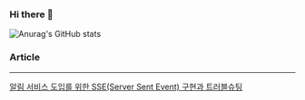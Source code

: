 ### Hi there 👋

![Anurag's GitHub stats](https://github-readme-stats.vercel.app/api?username=kimzoo2&show_icons=true&theme=dracula)

### Article
---

[알림 서비스 도입를 위한 SSE(Server Sent Event) 구현과 트러블슈팅](https://velog.io/@zoo4we/SSEServer-Sent-Event-%ED%99%9C%EC%9A%A9%ED%95%9C-%EC%95%8C%EB%A6%BC-%EC%84%9C%EB%B9%84%EC%8A%A4-%EB%8F%84%EC%9E%85%EA%B3%BC-%EC%98%A4%EB%A5%98-%ED%95%B4%EA%B2%B0)
